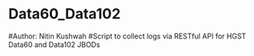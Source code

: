 # Data60_Data102
#Author: Nitin Kushwah
#Script to collect logs via RESTful API for HGST Data60 and Data102 JBODs
